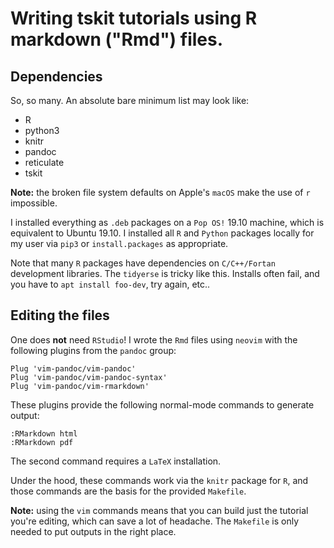 # Writing tskit tutorials using R markdown ("Rmd") files.

## Dependencies

So, so many. An absolute bare minimum list may look like:

* R
* python3
* knitr
* pandoc
* reticulate
* tskit

**Note:** the broken file system defaults on Apple's `macOS` make the use of `r` impossible.

I installed everything as `.deb` packages on a `Pop OS!` 19.10 machine,
which is equivalent to Ubuntu 19.10. I installed all `R` and `Python` packages
locally for my user via `pip3` or `install.packages` as appropriate.

Note that many `R` packages have dependencies on `C/C++/Fortan` development
libraries.  The `tidyerse` is tricky like this.  Installs often fail,
and you have to `apt install foo-dev`, try again, etc..

## Editing the files

One does **not** need `RStudio`!  I wrote the `Rmd` files using
`neovim` with the following plugins from the `pandoc` group:

```
Plug 'vim-pandoc/vim-pandoc'
Plug 'vim-pandoc/vim-pandoc-syntax'
Plug 'vim-pandoc/vim-rmarkdown'
```

These plugins provide the following normal-mode commands to generate output:

```
:RMarkdown html
:RMarkdown pdf
```

The second command requires a `LaTeX` installation.

Under the hood, these commands work via the `knitr` package for `R`,
and those commands are the basis for the provided `Makefile`.

**Note:** using the `vim` commands means that you can build just
the tutorial you're editing, which can save a lot of headache.
The `Makefile` is only needed to put outputs in the right place.
